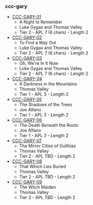 ### ccc-gary
* [CCC-GARY-01](http://www.dmsguild.com/product/209690/CCCGARY01-A-Night-to-Remember?affiliate_id=757342)
    * A Night to Remember
    * Luke Gygax and Thomas Valley
    * Tier 2 - APL 7 (6 chars) - Length 2
* [CCC-GARY-02](http://www.dmsguild.com/product/209692/CCCGARY02-To-Find-a-Way-Out?affiliate_id=757342)
    * To Find a Way Out
    * Luke Gygax and Thomas Valley
    * Tier 2 - APL 7 (6 chars) - Length 2
* [CCC-GARY-03](http://www.dmsguild.com/product/209693/CCCGARY03-Oh-Were-In-It-Now?affiliate_id=757342)
    * Oh, We're In It Now
    * Luke Gygax and Thomas Valley
    * Tier 2 - APL 7 (6 chars) - Length 2
* [CCC-GARY-04](http://www.dmsguild.com/product/238303/CCCGARY04-The-Darkness-of-the-Mountains?affiliate_id=757342)
    * A Darkness in the Mountains
    * Thomas Valley
    * Tier 1 - APL 3 - Length 2
* [CCC-GARY-05](http://www.dmsguild.com/product/238352/CCCGARY05-The-Shadows-of-the-Trees?affiliate_id=757342)
    * The Shadows of the Trees
    * Joe Alfano
    * Tier 1 - APL 3 - Length 2
* [CCC-GARY-06](http://www.dmsguild.com/product/238356/CCCGARY06-The-Death-Beneath-the-Roots?affiliate_id=757342)
    * The Death Beneath the Roots
    * Joe Alfano
    * Tier 1 - APL 3 - Length 2
* [CCC-GARY-07](http://www.dmsguild.com/product/238358/CCCGARY07-The-Mirror-Cities-of-Gulthias?affiliate_id=757342)
    * The Mirror Cities of Gulthias
    * Thomas Valley
    * Tier 2 - APL TBD - Length 2
* [CCC-GARY-08](http://www.dmsguild.com/product/238359/CCCGARY08-That-Which-Lies-Buried?affiliate_id=757342)
    * That Which Lies Buried
    * Thomas Valley
    * Tier 2 - APL TBD - Length 2
* [CCC-GARY-09](http://www.dmsguild.com/product/238360/CCCGARY09-The-Witch-Maiden?affiliate_id=757342)
    * The Witch Maiden
    * Thomas Valley
    * Tier 2 - APL TBD - Length 2
